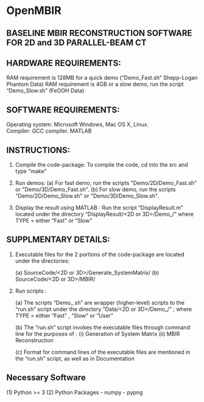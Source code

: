 # OpenMBIR 
## BASELINE MBIR RECONSTRUCTION SOFTWARE FOR 2D and 3D PARALLEL-BEAM  CT

## HARDWARE REQUIREMENTS:
   RAM requirement is 128MB for a quick demo (“Demo_Fast.sh” Shepp-Logan Phantom Data)
   RAM requirement is 4GB or a slow demo,  run the script “Demo_Slow.sh” (FeOOH Data)

## SOFTWARE REQUIREMENTS:
  Operating system: Microsoft Windows, Mac OS X, Linux.  
  Compiler: GCC compiler.
  MATLAB

## INSTRUCTIONS:

1) Compile the code-package:
   To compile the code, cd into the src and type "make"
   
2) Run demos:
   (a) For fast demo, run the scripts "Demo/2D/Demo_Fast.sh" or "Demo/3D/Demo_Fast.sh".
   (b) For slow demo, run the scripts "Demo/2D/Demo_Slow.sh" or "Demo/3D/Demo_Slow.sh".

3) Display the result using MATLAB :
   Run the script “DisplayResult.m” located under the directory “DisplayResult/<2D or 3D>/Demo_<TYPE>/”
   where TYPE = either “Fast” or “Slow”


## SUPPLMENTARY DETAILS:

1) Executable files for the 2 portions of the code-package are located under the directories:

   (a) SourceCode/<2D or 3D>/Generate_SystemMatrix/
   (b) SourceCode/<2D or 3D>/MBIR/

2) Run scripts :
  
   (a) The scripts “Demo_<TYPE>.sh” are wrapper (higher-level) scripts to the “run.sh” script under the directory “Data/<2D or 3D>/Demo_<TYPE>/” ;
       where TYPE = either “Fast” , “Slow” or “User”

   (b) The “run.sh” script invokes the executable files through command line for the purposes of :
       (i)   Generation of System Matrix
       (ii) MBIR Reconstruction 

   (c) Format for command lines of the executable files are mentioned in the “run.sh” script, as well as in Documentation


## Necessary Software

(1) Python >= 3
(2) Python Packages
    - numpy
    - pypng
 
